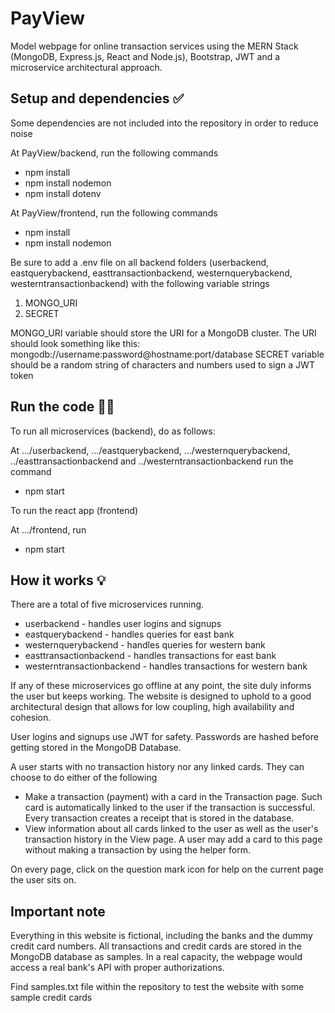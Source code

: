 # PayView
Model webpage for online transaction services using the MERN Stack (MongoDB, Express.js, React and Node.js), Bootstrap, JWT and a microservice architectural approach. 

## Setup and dependencies ✅
Some dependencies are not included into the repository in order to reduce noise

At PayView/backend, run the following commands 
* npm install
* npm install nodemon
* npm install dotenv

At PayView/frontend, run the following commands
* npm install
* npm install nodemon

Be sure to add a .env file on all backend folders (userbackend, eastquerybackend, easttransactionbackend, westernquerybackend, westerntransactionbackend) with the following variable strings
1. MONGO_URI
2. SECRET

MONGO_URI variable should store the URI for a MongoDB cluster. The URI should look something like this: mongodb://username:password@hostname:port/database
SECRET variable should be a random string of characters and numbers used to sign a JWT token

## Run the code 🏃‍♂️
To run all microservices (backend), do as follows:

At .../userbackend, .../eastquerybackend, .../westernquerybackend, ../easttransactionbackend and ../westerntransactionbackend run the command
* npm start

To run the react app (frontend)

At .../frontend, run
* npm start

## How it works 💡
There are a total of five microservices running.
* userbackend - handles user logins and signups
* eastquerybackend - handles queries for east bank
* westernquerybackend - handles queries for western bank
* easttransactionbackend - handles transactions for east bank
* westerntransactionbackend - handles transactions for western bank

If any of these microservices go offline at any point, the site duly informs the user but keeps working. The website is designed to uphold to a good architectural design that allows for low coupling, high availability and cohesion.

User logins and signups use JWT for safety. Passwords are hashed before getting stored in the MongoDB Database. 

A user starts with no transaction history nor any linked cards. They can choose to do either of the following
* Make a transaction (payment) with a card in the Transaction page. Such card is automatically linked to the user if the transaction is successful. Every transaction creates a receipt that is stored in the database.
* View information about all cards linked to the user as well as the user's transaction history in the View page. A user may add a card to this page without making a transaction by using the helper form.

On every page, click on the question mark icon for help on the current page the user sits on.

## Important note
Everything in this website is fictional, including the banks and the dummy credit card numbers. All transactions and credit cards are stored in the MongoDB database as samples. In a real capacity, the webpage would access a real bank's API with proper authorizations.

Find samples.txt file within the repository to test the website with some sample credit cards 
